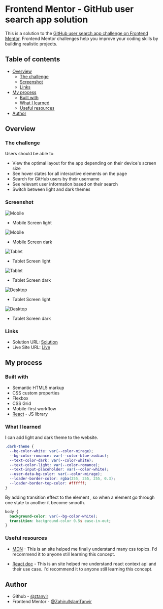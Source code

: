 # Frontend Mentor - GitHub user search app solution

This is a solution to the [GitHub user search app challenge on Frontend Mentor](https://www.frontendmentor.io/challenges/github-user-search-app-Q09YOgaH6). Frontend Mentor challenges help you improve your coding skills by building realistic projects.

## Table of contents

- [Overview](#overview)
  - [The challenge](#the-challenge)
  - [Screenshot](#screenshot)
  - [Links](#links)
- [My process](#my-process)
  - [Built with](#built-with)
  - [What I learned](#what-i-learned)
  - [Useful resources](#useful-resources)
- [Author](#author)

## Overview

### The challenge

Users should be able to:

- View the optimal layout for the app depending on their device's screen size
- See hover states for all interactive elements on the page
- Search for GitHub users by their username
- See relevant user information based on their search
- Switch between light and dark themes

### Screenshot

![Mobile](screenshots/light-mobile-devfinder.png)

- Mobile Screen light

![Mobile](screenshots/dark-mobile-devfinder.png)

- Mobile Screen dark

![Tablet](screenshots/light-tablet-devfinder.png)

- Tablet Screen light

![Tablet](screenshots/dark-tablet-devfinder.png)

- Tablet Screen dark

![Desktop](screenshots/light-desktop-devfinder.png)

- Tablet Screen light

![Desktop](screenshots/dark-desktop-devfinder.png)

- Tablet Screen dark

### Links

- Solution URL: [Solution](https://github.com/ZTanvir/frontend-mentor-github-user-search-app)
- Live Site URL: [Live](https://carvalhovincent.github.io/GitHub-user-search-app/)

## My process

### Built with

- Semantic HTML5 markup
- CSS custom properties
- Flexbox
- CSS Grid
- Mobile-first workflow
- [React](https://reactjs.org/) - JS library

### What I learned

I can add light and dark theme to the website.

```css
.dark-theme {
  --bg-color-white: var(--color-mirage);
  --bg-color-romance: var(--color-blue-zodiac);
  --text-color-dark: var(--color-white);
  --text-color-light: var(--color-romance);
  --text-input-placeholder: var(--color-white);
  --user-data-bg-color: var(--color-mirage);
  --loader-border-color: rgba(255, 255, 255, 0.3);
  --loader-border-top-color: #ffffff;
}
```

By adding transition effect to the element , so when a element go through one state to another it become smooth.

```css
body {
  background-color: var(--bg-color-white);
  transition: background-color 0.5s ease-in-out;
}
```

### Useful resources

- [MDN](https://developer.mozilla.org/en-US/) - This is an site helped me finally understand many css topics. I'd recommend it to anyone still learning this concept.

- [React doc](https://react.dev/) - This is an site helped me understand react context api and their use case. I'd recommend it to anyone still learning this concept.

## Author

- Github - [@ztanvir](https://github.com/ZTanvir)
- Frontend Mentor - [@ZahirulIslamTanvir](https://www.frontendmentor.io/profile/ZahirulIslamTanvir)
